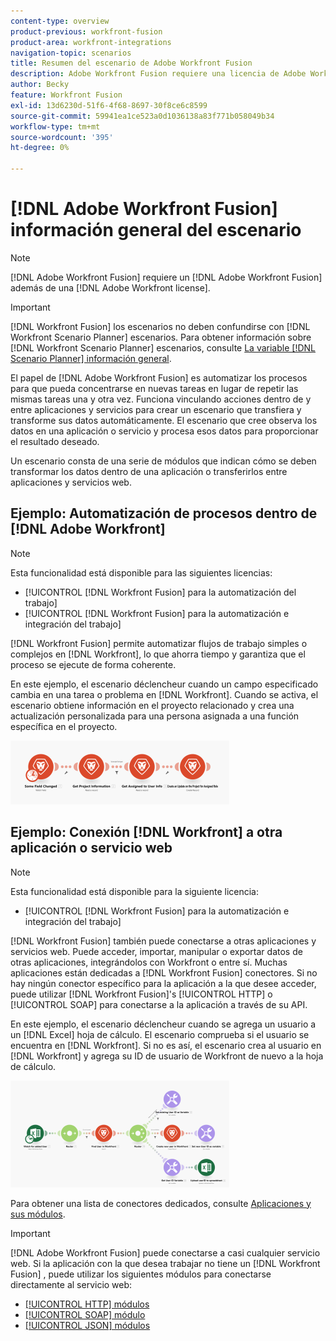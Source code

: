 ```yaml
---
content-type: overview
product-previous: workfront-fusion
product-area: workfront-integrations
navigation-topic: scenarios
title: Resumen del escenario de Adobe Workfront Fusion
description: Adobe Workfront Fusion requiere una licencia de Adobe Workfront Fusion además de una licencia de Adobe Workfront.
author: Becky
feature: Workfront Fusion
exl-id: 13d6230d-51f6-4f68-8697-30f8ce6c8599
source-git-commit: 59941ea1ce523a0d1036138a83f771b058049b34
workflow-type: tm+mt
source-wordcount: '395'
ht-degree: 0%

---
```


# [!DNL Adobe Workfront Fusion] información general del escenario

>[!NOTE]
>
>[!DNL Adobe Workfront Fusion] requiere un [!DNL Adobe Workfront Fusion] además de una [!DNL Adobe Workfront license].

>[!IMPORTANT]
>
>[!DNL Workfront Fusion] los escenarios no deben confundirse con [!DNL Workfront Scenario Planner] escenarios. Para obtener información sobre [!DNL Workfront Scenario Planner] escenarios, consulte [La variable [!DNL Scenario Planner] información general](../../scenario-planner/scenario-planner-overview.md).

El papel de [!DNL Adobe Workfront Fusion] es automatizar los procesos para que pueda concentrarse en nuevas tareas en lugar de repetir las mismas tareas una y otra vez. Funciona vinculando acciones dentro de y entre aplicaciones y servicios para crear un escenario que transfiera y transforme sus datos automáticamente. El escenario que cree observa los datos en una aplicación o servicio y procesa esos datos para proporcionar el resultado deseado.

Un escenario consta de una serie de módulos que indican cómo se deben transformar los datos dentro de una aplicación o transferirlos entre aplicaciones y servicios web.

## Ejemplo: Automatización de procesos dentro de [!DNL Adobe Workfront]

>[!NOTE]
>
>Esta funcionalidad está disponible para las siguientes licencias:
>
>* [!UICONTROL [!DNL Workfront Fusion] para la automatización del trabajo]
>* [!UICONTROL [!DNL Workfront Fusion] para la automatización e integración del trabajo]
>


[!DNL Workfront Fusion] permite automatizar flujos de trabajo simples o complejos en [!DNL Workfront], lo que ahorra tiempo y garantiza que el proceso se ejecute de forma coherente.

En este ejemplo, el escenario déclencheur cuando un campo especificado cambia en una tarea o problema en [!DNL Workfront]. Cuando se activa, el escenario obtiene información en el proyecto relacionado y crea una actualización personalizada para una persona asignada a una función específica en el proyecto.

![](assets/fusion-template-example-350x102.png)

## Ejemplo: Conexión [!DNL Workfront] a otra aplicación o servicio web

>[!NOTE]
>
>Esta funcionalidad está disponible para la siguiente licencia:
>
>* [!UICONTROL [!DNL Workfront Fusion] para la automatización e integración del trabajo]
>


[!DNL Workfront Fusion] también puede conectarse a otras aplicaciones y servicios web. Puede acceder, importar, manipular o exportar datos de otras aplicaciones, integrándolos con Workfront o entre sí. Muchas aplicaciones están dedicadas a [!DNL Workfront Fusion] conectores. Si no hay ningún conector específico para la aplicación a la que desee acceder, puede utilizar [!DNL Workfront Fusion]&#39;s [!UICONTROL HTTP] o [!UICONTROL SOAP] para conectarse a la aplicación a través de su API.

En este ejemplo, el escenario déclencheur cuando se agrega un usuario a un [!DNL Excel] hoja de cálculo. El escenario comprueba si el usuario se encuentra en [!DNL Workfront]. Si no es así, el escenario crea al usuario en [!DNL Workfront] y agrega su ID de usuario de Workfront de nuevo a la hoja de cálculo.

![](assets/fusion-integration-example--350x171.png)

Para obtener una lista de conectores dedicados, consulte [Aplicaciones y sus módulos](../../workfront-fusion/apps-and-their-modules/apps-and-their-modules.md).

>[!IMPORTANT]
>
>[!DNL Adobe Workfront Fusion] puede conectarse a casi cualquier servicio web. Si la aplicación con la que desea trabajar no tiene un [!DNL Workfront Fusion] , puede utilizar los siguientes módulos para conectarse directamente al servicio web:
>
>* [[!UICONTROL HTTP] módulos](../../workfront-fusion/apps-and-their-modules/http-modules/http-modules-1.md)
>* [[!UICONTROL SOAP] módulo](../../workfront-fusion/apps-and-their-modules/soap-module.md)
>* [[!UICONTROL JSON] módulos](../../workfront-fusion/apps-and-their-modules/json-modules.md)
>

